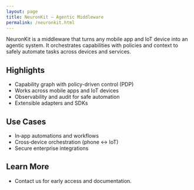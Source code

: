 ```yaml
---
layout: page
title: NeuronKit — Agentic Middleware
permalink: /neuronkit.html
---
```


NeuronKit is a middleware that turns any mobile app and IoT device into an agentic system. It orchestrates capabilities with policies and context to safely automate tasks across devices and services.

## Highlights

- Capability graph with policy-driven control (PDP)
- Works across mobile apps and IoT devices
- Observability and audit for safe automation
- Extensible adapters and SDKs

## Use Cases

- In‑app automations and workflows
- Cross‑device orchestration (phone ↔ IoT)
- Secure enterprise integrations

## Learn More

- Contact us for early access and documentation.
